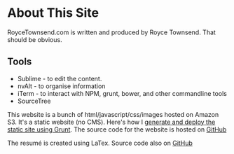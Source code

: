 # About This Site

RoyceTownsend.com is written and produced by Royce Townsend. That should be obvious.

## Tools

- Sublime - to edit the content.
- nvAlt - to organise information
- iTerm - to interact with NPM, grunt, bower, and other commandline tools
- SourceTree

This website is a bunch of html/javascript/css/images hosted on Amazon S3. It's a static website (no CMS).
Here's how I [generate and deploy the static site using Grunt](tutorial-making-static-website-with-grunt-and-assemble.html). The source code for the website is hosted on [GitHub](http://github.com/Royce/roycetownsend.com)

The resumé is created using LaTex. Source code also on [GitHub](http://github.com/Royce/resume)